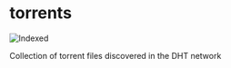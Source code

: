 torrents 
========
![Indexed](https://img.shields.io/badge/indexed-133006-blue)

Collection of torrent files discovered in the DHT network
